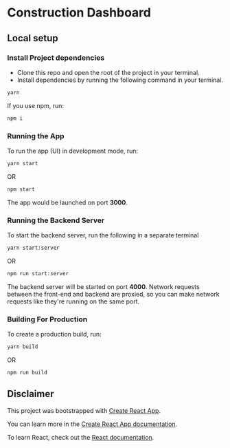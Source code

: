 # Construction Dashboard

## Local setup

### Install Project dependencies

- Clone this repo and open the root of the project in your terminal.
- Install dependencies by running the following command in your terminal.

```sh
yarn
```

If you use npm, run:

```sh
npm i
```

### Running the App

To run the app (UI) in development mode, run:

```sh
yarn start
```

OR

```sh
npm start
```

The app would be launched on port **3000**.

### Running the Backend Server

To start the backend server, run the following in a separate terminal

```sh
yarn start:server
```

OR

```sh
npm run start:server
```

The backend server will be started on port **4000**. Network requests between the front-end and backend are proxied, so you can make network requests like they're running on the same port.

### Building For Production

To create a production build, run:

```sh
yarn build
```

OR

```sh
npm run build
```

## Disclaimer

This project was bootstrapped with [Create React App](https://github.com/facebook/create-react-app).

You can learn more in the [Create React App documentation](https://facebook.github.io/create-react-app/docs/getting-started).

To learn React, check out the [React documentation](https://reactjs.org/).
